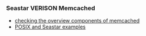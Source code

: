 ### Seastar VERISON Memcached
- [checking the overview components of memcached](experiments/1_overview.md)
- [POSIX and Seastar examples](plot/test-cases-client.sh)
